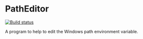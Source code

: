 # PathEditor
[![Build status](https://ci.appveyor.com/api/projects/status/e5osrqk6ig264wuf?svg=true)](https://ci.appveyor.com/project/Orwel/patheditor)

A program to help to edit the Windows path environment variable.

